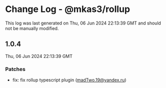 # Change Log - @mkas3/rollup

This log was last generated on Thu, 06 Jun 2024 22:13:39 GMT and should not be manually modified.

<!-- Start content -->

## 1.0.4

Thu, 06 Jun 2024 22:13:39 GMT

### Patches

- fix: fix rollup typescript plugin (madTwo.19@yandex.ru)
